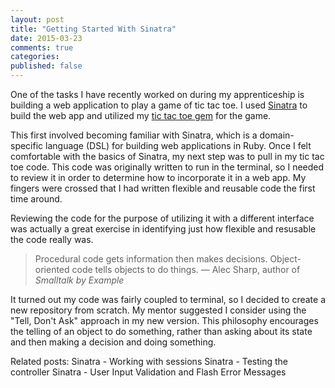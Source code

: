 ```yaml
---
layout: post
title: "Getting Started With Sinatra"
date: 2015-03-23
comments: true
categories:
published: false
---
```


One of the tasks I have recently worked on during my apprenticeship is building a web application to play a game of tic tac toe. I used [Sinatra](http://www.sinatrarb.com/) to build the web app and utilized my [tic tac toe gem](https://github.com/lisahamm/ruby_ttt) for the game.
<!--more-->

This first involved becoming familiar with Sinatra, which is a domain-specific language (DSL) for building web applications in Ruby. Once I felt comfortable with the basics of Sinatra, my next step was to pull in my tic tac toe code. This code was originally written to run in the terminal, so I needed to review it in order to determine how to incorporate it in a web app. My fingers were crossed that I had written flexible and reusable code the first time around.

Reviewing the code for the purpose of utilizing it with a different interface was actually a great exercise in identifying just how flexible and resusable the code really was.

> Procedural code gets information then makes decisions. Object-oriented code tells objects to do things.
— Alec Sharp, author of *Smalltalk by Example*

It turned out my code was fairly coupled to terminal, so I decided to create a new repository from scratch. My mentor suggested I consider using the "Tell, Don't Ask" approach in my new version. This philosophy encourages the telling of an object to do something, rather than asking about its state and then making a decision and doing something.

Related posts:
Sinatra - Working with sessions
Sinatra - Testing the controller
Sinatra - User Input Validation and Flash Error Messages




